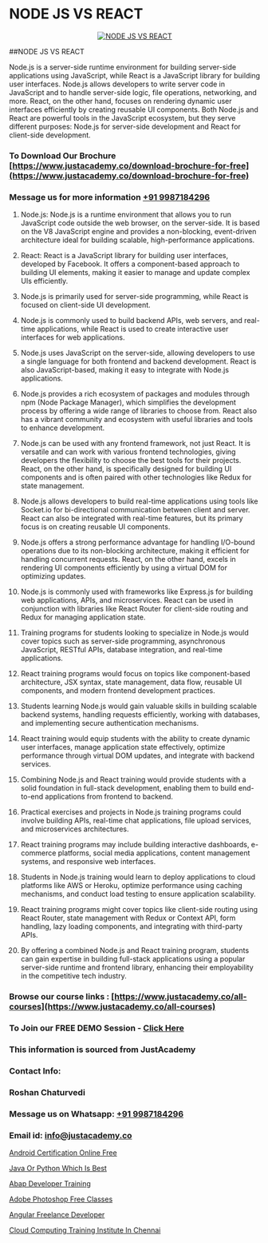 # NODE JS VS REACT

<p align="center">
  <a href="https://justacademy.co/course-detail/react-js-training">
    <img src="https://justacademy.co/storage2/course_image/1676636938_course_image.webp" alt="NODE JS VS REACT">
  </a>
</p>
##NODE JS VS REACT

Node.js is a server-side runtime environment for building server-side applications using JavaScript, while React is a JavaScript library for building user interfaces. Node.js allows developers to write server code in JavaScript and to handle server-side logic, file operations, networking, and more. React, on the other hand, focuses on rendering dynamic user interfaces efficiently by creating reusable UI components. Both Node.js and React are powerful tools in the JavaScript ecosystem, but they serve different purposes: Node.js for server-side development and React for client-side development.
### To Download Our Brochure [https://www.justacademy.co/download-brochure-for-free](https://www.justacademy.co/download-brochure-for-free)
### Message us for more information [+91 9987184296](https://api.whatsapp.com/send?phone=919987184296)
1) Node.js:
Node.js is a runtime environment that allows you to run JavaScript code outside the web browser, on the server-side. It is based on the V8 JavaScript engine and provides a non-blocking, event-driven architecture ideal for building scalable, high-performance applications.

2) React:
React is a JavaScript library for building user interfaces, developed by Facebook. It offers a component-based approach to building UI elements, making it easier to manage and update complex UIs efficiently.

3) Node.js is primarily used for server-side programming, while React is focused on client-side UI development.

4) Node.js is commonly used to build backend APIs, web servers, and real-time applications, while React is used to create interactive user interfaces for web applications.

5) Node.js uses JavaScript on the server-side, allowing developers to use a single language for both frontend and backend development. React is also JavaScript-based, making it easy to integrate with Node.js applications.

6) Node.js provides a rich ecosystem of packages and modules through npm (Node Package Manager), which simplifies the development process by offering a wide range of libraries to choose from. React also has a vibrant community and ecosystem with useful libraries and tools to enhance development.

7) Node.js can be used with any frontend framework, not just React. It is versatile and can work with various frontend technologies, giving developers the flexibility to choose the best tools for their projects. React, on the other hand, is specifically designed for building UI components and is often paired with other technologies like Redux for state management.

8) Node.js allows developers to build real-time applications using tools like Socket.io for bi-directional communication between client and server. React can also be integrated with real-time features, but its primary focus is on creating reusable UI components.

9) Node.js offers a strong performance advantage for handling I/O-bound operations due to its non-blocking architecture, making it efficient for handling concurrent requests. React, on the other hand, excels in rendering UI components efficiently by using a virtual DOM for optimizing updates.

10) Node.js is commonly used with frameworks like Express.js for building web applications, APIs, and microservices. React can be used in conjunction with libraries like React Router for client-side routing and Redux for managing application state.

11) Training programs for students looking to specialize in Node.js would cover topics such as server-side programming, asynchronous JavaScript, RESTful APIs, database integration, and real-time applications.

12) React training programs would focus on topics like component-based architecture, JSX syntax, state management, data flow, reusable UI components, and modern frontend development practices.

13) Students learning Node.js would gain valuable skills in building scalable backend systems, handling requests efficiently, working with databases, and implementing secure authentication mechanisms.

14) React training would equip students with the ability to create dynamic user interfaces, manage application state effectively, optimize performance through virtual DOM updates, and integrate with backend services.

15) Combining Node.js and React training would provide students with a solid foundation in full-stack development, enabling them to build end-to-end applications from frontend to backend.

16) Practical exercises and projects in Node.js training programs could involve building APIs, real-time chat applications, file upload services, and microservices architectures.

17) React training programs may include building interactive dashboards, e-commerce platforms, social media applications, content management systems, and responsive web interfaces.

18) Students in Node.js training would learn to deploy applications to cloud platforms like AWS or Heroku, optimize performance using caching mechanisms, and conduct load testing to ensure application scalability.

19) React training programs might cover topics like client-side routing using React Router, state management with Redux or Context API, form handling, lazy loading components, and integrating with third-party APIs.

20) By offering a combined Node.js and React training program, students can gain expertise in building full-stack applications using a popular server-side runtime and frontend library, enhancing their employability in the competitive tech industry.

### Browse our course links : [https://www.justacademy.co/all-courses](https://www.justacademy.co/all-courses) 
### To Join our FREE DEMO Session - [Click Here](https://www.justacademy.co/register-for-course-demo)


### This information is sourced from JustAcademy
### Contact Info:
### Roshan Chaturvedi
### Message us on Whatsapp: [+91 9987184296](https://api.whatsapp.com/send?phone=919987184296)
### Email id: [info@justacademy.co](mailto:info@justacademy.co)
                
[Android Certification Online Free](https://www.linkedin.com/pulse/android-certification-online-free-justacademy-bay-area-qzk2c/)

[Java Or Python Which Is Best](https://www.linkedin.com/pulse/java-python-which-best-justacademy-bristol-nsqae?trackingId=Zg%2Bbv0Cz1en4ZKJVisBbog%3D%3D&lipi=urn%3Ali%3Apage%3Ad_flagship3_company_admin%3Bp%2BRLZIKZRKmWUfjO4L2gXg%3D%3D)

[Abap Developer Training](https://medium.com/@justacademytraining/abap-developer-training-3de0dae7eb1a)

[Adobe Photoshop Free Classes](https://medium.com/@ranepooja/adobe-photoshop-free-classes-9959cc87ba3d)

[Angular Freelance Developer](https://justacademyin.github.io/justacademy/angular-freelance-developer)

[Cloud Computing Training Institute In Chennai](https://justacademyin.github.io/justacademy/cloud-computing-training-institute-in-chennai)

